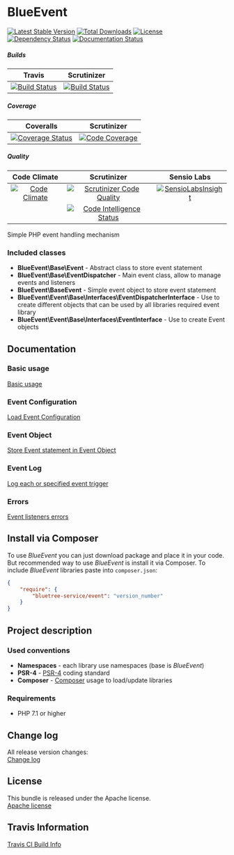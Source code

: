 # BlueEvent

[![Latest Stable Version](https://poser.pugx.org/bluetree-service/event/v/stable.svg)](https://packagist.org/packages/bluetree-service/event)
[![Total Downloads](https://poser.pugx.org/bluetree-service/event/downloads.svg)](https://packagist.org/packages/bluetree-service/event)
[![License](https://poser.pugx.org/bluetree-service/event/license.svg)](https://packagist.org/packages/bluetree-service/event)
[![Dependency Status](https://www.versioneye.com/user/projects/5926da93368b08001772764b/badge.svg?style=flat)](https://www.versioneye.com/user/projects/5926da93368b08001772764b)
[![Documentation Status](https://readthedocs.org/projects/event/badge/?version=latest)](https://readthedocs.org/projects/event/?badge=latest)

##### Builds
| Travis | Scrutinizer |
|:---:|:---:|
| [![Build Status](https://travis-ci.org/bluetree-service/event.svg)](https://travis-ci.org/bluetree-service/event) | [![Build Status](https://scrutinizer-ci.com/g/bluetree-service/event/badges/build.png?b=master)](https://scrutinizer-ci.com/g/bluetree-service/event/build-status/master) |

##### Coverage
| Coveralls | Scrutinizer |
|:---:|:---:|
| [![Coverage Status](https://coveralls.io/repos/github/bluetree-service/event/badge.svg?branch=master)](https://coveralls.io/github/bluetree-service/event?branch=master) | [![Code Coverage](https://scrutinizer-ci.com/g/bluetree-service/event/badges/coverage.png?b=master)](https://scrutinizer-ci.com/g/bluetree-service/event/?branch=master) |

##### Quality
| Code Climate | Scrutinizer | Sensio Labs |
|:---:|:---:|:---:|
| [![Code Climate](https://codeclimate.com/github/bluetree-service/event/badges/gpa.svg)](https://codeclimate.com/github/bluetree-service/event) | [![Scrutinizer Code Quality](https://scrutinizer-ci.com/g/bluetree-service/event/badges/quality-score.png?b=master)](https://scrutinizer-ci.com/g/bluetree-service/event/?branch=master) | [![SensioLabsInsight](https://insight.sensiolabs.com/projects/1487084a-8f8d-4d4e-962d-59f036a67096/mini.png)](https://insight.sensiolabs.com/projects/1487084a-8f8d-4d4e-962d-59f036a67096) |
|  | [![Code Intelligence Status](https://scrutinizer-ci.com/g/bluetree-service/event/badges/code-intelligence.svg?b=master)](https://scrutinizer-ci.com/code-intelligence) |  |


Simple PHP event handling mechanism

### Included classes
* **BlueEvent\Base\Event** - Abstract class to store event statement
* **BlueEvent\Base\EventDispatcher** - Main event class, allow to manage events and listeners
* **BlueEvent\BaseEvent** - Simple event object to store event statement
* **BlueEvent\Event\Base\Interfaces\EventDispatcherInterface** - Use to create different objects that can be used by all libraries required event library
* **BlueEvent\Event\Base\Interfaces\EventInterface** - Use to create Event objects

## Documentation

### Basic usage
[Basic usage](https://github.com/bluetree-service/event/doc/basic_usage.md)

### Event Configuration
[Load Event Configuration](https://github.com/bluetree-service/event/doc/configuration.md)

### Event Object
[Store Event statement in Event Object](https://github.com/bluetree-service/event/doc/event_object.md)

### Event Log
[Log each or specified event trigger](https://github.com/bluetree-service/event/doc/event_log.md)

### Errors
[Event listeners errors](https://github.com/bluetree-service/event/doc/errors.md)

## Install via Composer
To use _BlueEvent_ you can just download package and place it in your code. But recommended
way to use _BlueEvent_ is install it via Composer. To include _BlueEvent_
libraries paste into `composer.json`:

```json
{
    "require": {
        "bluetree-service/event": "version_number"
    }
}
```

## Project description

### Used conventions

* **Namespaces** - each library use namespaces (base is _BlueEvent_)
* **PSR-4** - [PSR-4](http://www.php-fig.org/psr/psr-4/) coding standard
* **Composer** - [Composer](https://getcomposer.org/) usage to load/update libraries

### Requirements

* PHP 7.1 or higher


## Change log
All release version changes:  
[Change log](https://github.com/bluetree-service/event/doc/changelog.md "Change log")

## License
This bundle is released under the Apache license.  
[Apache license](https://github.com/bluetree-service/event/LICENSE "Apache license")

## Travis Information
[Travis CI Build Info](https://travis-ci.org/bluetree-service/event)
